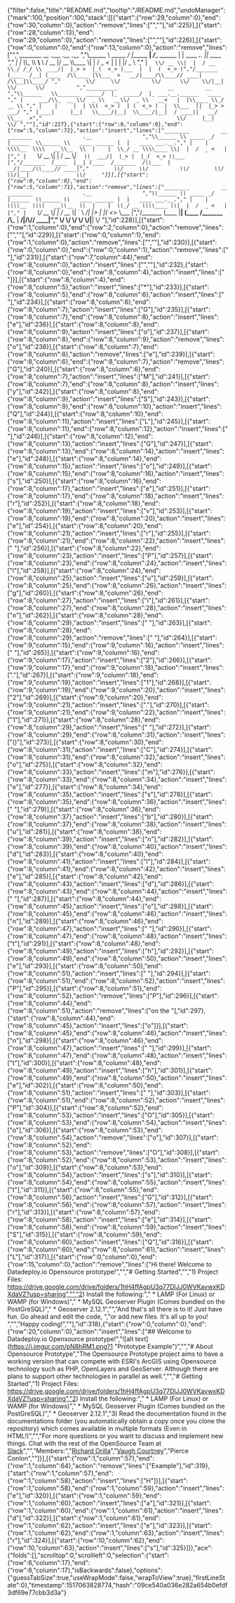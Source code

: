 {"filter":false,"title":"README.md","tooltip":"/README.md","undoManager":{"mark":100,"position":100,"stack":[[{"start":{"row":29,"column":0},"end":{"row":30,"column":0},"action":"remove","lines":["",""],"id":225}],[{"start":{"row":28,"column":13},"end":{"row":29,"column":0},"action":"remove","lines":["",""],"id":226}],[{"start":{"row":0,"column":0},"end":{"row":13,"column":0},"action":"remove","lines":["","________          __              .___            .__                  .__        ","\\______ \\ _____ _/  |______     __| _/____ ______ |  |   ____ ___.__.  |__| ____  "," |    |  \\\\__  \\\\   __\\__  \\   / __ |/ __ \\\\____ \\|  |  /  _ <   |  |  |  |/  _ \\ "," |    `   \\/ __ \\|  |  / __ \\_/ /_/ \\  ___/|  |_> >  |_(  <_> )___  |  |  (  <_> )","/_______  (____  /__| (____  /\\____ |\\___  >   __/|____/\\____// ____| /\\__|\\____/ ","        \\/     \\/          \\/      \\/    \\/|__|               \\/      \\/          ","__________                __          __                         ","\\______   \\_______  _____/  |_  _____/  |_ ___.__.______   ____  "," |     ___/\\_  __ \\/  _ \\   __\\/  _ \\   __<   |  |\\____ \\_/ __ \\ "," |    |     |  | \\(  <_> )  | (  <_> )  |  \\___  ||  |_> >  ___/ "," |____|     |__|   \\____/|__|  \\____/|__|  / ____||   __/ \\___  >","                                           \\/     |__|        \\/ ",""],"id":227},{"start":{"row":0,"column":0},"end":{"row":5,"column":72},"action":"insert","lines":["________          __         ________                .__                ","\\______ \\ _____ _/  |______  \\______ \\   ____ ______ |  |   ____ ___.__."," |    |  \\\\__  \\\\   __\\__  \\  |    |  \\_/ __ \\\\____ \\|  |  /  _ <   |  |"," |    `   \\/ __ \\|  |  / __ \\_|    `   \\  ___/|  |_> |  |_(  <_> \\___  |","/_______  (____  |__| (____  /_______  /\\___  |   __/|____/\\____// ____|","        \\/     \\/          \\/        \\/     \\/|__|               \\/     "]}],[{"start":{"row":0,"column":0},"end":{"row":5,"column":71},"action":"remove","lines":["________          __         ________                .__                ","\\______ \\ _____ _/  |______  \\______ \\   ____ ______ |  |   ____ ___.__."," |    |  \\\\__  \\\\   __\\__  \\  |    |  \\_/ __ \\\\____ \\|  |  /  _ <   |  |"," |    `   \\/ __ \\|  |  / __ \\_|    `   \\  ___/|  |_> |  |_(  <_> \\___  |","/_______  (____  |__| (____  /_______  /\\___  |   __/|____/\\____// ____|","        \\/     \\/          \\/        \\/     \\/|__|               \\/    "],"id":228}],[{"start":{"row":1,"column":0},"end":{"row":2,"column":0},"action":"remove","lines":["",""],"id":229}],[{"start":{"row":0,"column":1},"end":{"row":1,"column":0},"action":"remove","lines":["",""],"id":230}],[{"start":{"row":0,"column":0},"end":{"row":0,"column":1},"action":"remove","lines":[" "],"id":231}],[{"start":{"row":7,"column":44},"end":{"row":8,"column":0},"action":"insert","lines":["",""],"id":232},{"start":{"row":8,"column":0},"end":{"row":8,"column":4},"action":"insert","lines":["    "]}],[{"start":{"row":8,"column":4},"end":{"row":8,"column":5},"action":"insert","lines":["*"],"id":233}],[{"start":{"row":8,"column":5},"end":{"row":8,"column":6},"action":"insert","lines":[" "],"id":234}],[{"start":{"row":8,"column":6},"end":{"row":8,"column":7},"action":"insert","lines":["G"],"id":235}],[{"start":{"row":8,"column":7},"end":{"row":8,"column":8},"action":"insert","lines":["e"],"id":236}],[{"start":{"row":8,"column":8},"end":{"row":8,"column":9},"action":"insert","lines":["o"],"id":237}],[{"start":{"row":8,"column":8},"end":{"row":8,"column":9},"action":"remove","lines":["o"],"id":238}],[{"start":{"row":8,"column":7},"end":{"row":8,"column":8},"action":"remove","lines":["e"],"id":239}],[{"start":{"row":8,"column":6},"end":{"row":8,"column":7},"action":"remove","lines":["G"],"id":240}],[{"start":{"row":8,"column":6},"end":{"row":8,"column":7},"action":"insert","lines":["M"],"id":241}],[{"start":{"row":8,"column":7},"end":{"row":8,"column":8},"action":"insert","lines":["y"],"id":242}],[{"start":{"row":8,"column":8},"end":{"row":8,"column":9},"action":"insert","lines":["S"],"id":243}],[{"start":{"row":8,"column":9},"end":{"row":8,"column":10},"action":"insert","lines":["Q"],"id":244}],[{"start":{"row":8,"column":10},"end":{"row":8,"column":11},"action":"insert","lines":["L"],"id":245}],[{"start":{"row":8,"column":11},"end":{"row":8,"column":12},"action":"insert","lines":[" "],"id":246}],[{"start":{"row":8,"column":12},"end":{"row":8,"column":13},"action":"insert","lines":["G"],"id":247}],[{"start":{"row":8,"column":13},"end":{"row":8,"column":14},"action":"insert","lines":["e"],"id":248}],[{"start":{"row":8,"column":14},"end":{"row":8,"column":15},"action":"insert","lines":["o"],"id":249}],[{"start":{"row":8,"column":15},"end":{"row":8,"column":16},"action":"insert","lines":["s"],"id":250}],[{"start":{"row":8,"column":16},"end":{"row":8,"column":17},"action":"insert","lines":["e"],"id":251}],[{"start":{"row":8,"column":17},"end":{"row":8,"column":18},"action":"insert","lines":["r"],"id":252}],[{"start":{"row":8,"column":18},"end":{"row":8,"column":19},"action":"insert","lines":["v"],"id":253}],[{"start":{"row":8,"column":19},"end":{"row":8,"column":20},"action":"insert","lines":["e"],"id":254}],[{"start":{"row":8,"column":20},"end":{"row":8,"column":21},"action":"insert","lines":["r"],"id":255}],[{"start":{"row":8,"column":21},"end":{"row":8,"column":22},"action":"insert","lines":[" "],"id":256}],[{"start":{"row":8,"column":22},"end":{"row":8,"column":23},"action":"insert","lines":["P"],"id":257}],[{"start":{"row":8,"column":23},"end":{"row":8,"column":24},"action":"insert","lines":["l"],"id":258}],[{"start":{"row":8,"column":24},"end":{"row":8,"column":25},"action":"insert","lines":["u"],"id":259}],[{"start":{"row":8,"column":25},"end":{"row":8,"column":26},"action":"insert","lines":["g"],"id":260}],[{"start":{"row":8,"column":26},"end":{"row":8,"column":27},"action":"insert","lines":["i"],"id":261}],[{"start":{"row":8,"column":27},"end":{"row":8,"column":28},"action":"insert","lines":["n"],"id":262}],[{"start":{"row":8,"column":28},"end":{"row":8,"column":29},"action":"insert","lines":[" "],"id":263}],[{"start":{"row":8,"column":28},"end":{"row":8,"column":29},"action":"remove","lines":[" "],"id":264}],[{"start":{"row":9,"column":15},"end":{"row":9,"column":16},"action":"insert","lines":[" "],"id":265}],[{"start":{"row":9,"column":16},"end":{"row":9,"column":17},"action":"insert","lines":["2"],"id":266}],[{"start":{"row":9,"column":17},"end":{"row":9,"column":18},"action":"insert","lines":["."],"id":267}],[{"start":{"row":9,"column":18},"end":{"row":9,"column":19},"action":"insert","lines":["1"],"id":268}],[{"start":{"row":9,"column":19},"end":{"row":9,"column":20},"action":"insert","lines":["2"],"id":269}],[{"start":{"row":9,"column":20},"end":{"row":9,"column":21},"action":"insert","lines":["."],"id":270}],[{"start":{"row":9,"column":21},"end":{"row":9,"column":22},"action":"insert","lines":["1"],"id":271}],[{"start":{"row":8,"column":28},"end":{"row":8,"column":29},"action":"insert","lines":[" "],"id":272}],[{"start":{"row":8,"column":29},"end":{"row":8,"column":31},"action":"insert","lines":["()"],"id":273}],[{"start":{"row":8,"column":30},"end":{"row":8,"column":31},"action":"insert","lines":["C"],"id":274}],[{"start":{"row":8,"column":31},"end":{"row":8,"column":32},"action":"insert","lines":["o"],"id":275}],[{"start":{"row":8,"column":32},"end":{"row":8,"column":33},"action":"insert","lines":["m"],"id":276}],[{"start":{"row":8,"column":33},"end":{"row":8,"column":34},"action":"insert","lines":["e"],"id":277}],[{"start":{"row":8,"column":34},"end":{"row":8,"column":35},"action":"insert","lines":["s"],"id":278}],[{"start":{"row":8,"column":35},"end":{"row":8,"column":36},"action":"insert","lines":[" "],"id":279}],[{"start":{"row":8,"column":36},"end":{"row":8,"column":37},"action":"insert","lines":["b"],"id":280}],[{"start":{"row":8,"column":37},"end":{"row":8,"column":38},"action":"insert","lines":["u"],"id":281}],[{"start":{"row":8,"column":38},"end":{"row":8,"column":39},"action":"insert","lines":["n"],"id":282}],[{"start":{"row":8,"column":39},"end":{"row":8,"column":40},"action":"insert","lines":["d"],"id":283}],[{"start":{"row":8,"column":40},"end":{"row":8,"column":41},"action":"insert","lines":["l"],"id":284}],[{"start":{"row":8,"column":41},"end":{"row":8,"column":42},"action":"insert","lines":["e"],"id":285}],[{"start":{"row":8,"column":42},"end":{"row":8,"column":43},"action":"insert","lines":["d"],"id":286}],[{"start":{"row":8,"column":43},"end":{"row":8,"column":44},"action":"insert","lines":[" "],"id":287}],[{"start":{"row":8,"column":44},"end":{"row":8,"column":45},"action":"insert","lines":["o"],"id":288}],[{"start":{"row":8,"column":45},"end":{"row":8,"column":46},"action":"insert","lines":["n"],"id":289}],[{"start":{"row":8,"column":46},"end":{"row":8,"column":47},"action":"insert","lines":[" "],"id":290}],[{"start":{"row":8,"column":47},"end":{"row":8,"column":48},"action":"insert","lines":["t"],"id":291}],[{"start":{"row":8,"column":48},"end":{"row":8,"column":49},"action":"insert","lines":["h"],"id":292}],[{"start":{"row":8,"column":49},"end":{"row":8,"column":50},"action":"insert","lines":["e"],"id":293}],[{"start":{"row":8,"column":50},"end":{"row":8,"column":51},"action":"insert","lines":[" "],"id":294}],[{"start":{"row":8,"column":51},"end":{"row":8,"column":52},"action":"insert","lines":["P"],"id":295}],[{"start":{"row":8,"column":51},"end":{"row":8,"column":52},"action":"remove","lines":["P"],"id":296}],[{"start":{"row":8,"column":44},"end":{"row":8,"column":51},"action":"remove","lines":["on the "],"id":297},{"start":{"row":8,"column":44},"end":{"row":8,"column":45},"action":"insert","lines":["o"]}],[{"start":{"row":8,"column":45},"end":{"row":8,"column":46},"action":"insert","lines":["n"],"id":298}],[{"start":{"row":8,"column":46},"end":{"row":8,"column":47},"action":"insert","lines":[" "],"id":299}],[{"start":{"row":8,"column":47},"end":{"row":8,"column":48},"action":"insert","lines":["t"],"id":300}],[{"start":{"row":8,"column":48},"end":{"row":8,"column":49},"action":"insert","lines":["h"],"id":301}],[{"start":{"row":8,"column":49},"end":{"row":8,"column":50},"action":"insert","lines":["e"],"id":302}],[{"start":{"row":8,"column":50},"end":{"row":8,"column":51},"action":"insert","lines":[" "],"id":303}],[{"start":{"row":8,"column":51},"end":{"row":8,"column":52},"action":"insert","lines":["P"],"id":304}],[{"start":{"row":8,"column":52},"end":{"row":8,"column":53},"action":"insert","lines":["O"],"id":305}],[{"start":{"row":8,"column":53},"end":{"row":8,"column":54},"action":"insert","lines":["o"],"id":306}],[{"start":{"row":8,"column":53},"end":{"row":8,"column":54},"action":"remove","lines":["o"],"id":307}],[{"start":{"row":8,"column":52},"end":{"row":8,"column":53},"action":"remove","lines":["O"],"id":308}],[{"start":{"row":8,"column":52},"end":{"row":8,"column":53},"action":"insert","lines":["o"],"id":309}],[{"start":{"row":8,"column":53},"end":{"row":8,"column":54},"action":"insert","lines":["s"],"id":310}],[{"start":{"row":8,"column":54},"end":{"row":8,"column":55},"action":"insert","lines":["t"],"id":311}],[{"start":{"row":8,"column":55},"end":{"row":8,"column":56},"action":"insert","lines":["G"],"id":312}],[{"start":{"row":8,"column":56},"end":{"row":8,"column":57},"action":"insert","lines":["r"],"id":313}],[{"start":{"row":8,"column":57},"end":{"row":8,"column":58},"action":"insert","lines":["e"],"id":314}],[{"start":{"row":8,"column":58},"end":{"row":8,"column":59},"action":"insert","lines":["S"],"id":315}],[{"start":{"row":8,"column":59},"end":{"row":8,"column":60},"action":"insert","lines":["Q"],"id":316}],[{"start":{"row":8,"column":60},"end":{"row":8,"column":61},"action":"insert","lines":["L"],"id":317}],[{"start":{"row":0,"column":0},"end":{"row":15,"column":0},"action":"remove","lines":["Hi there! Welcome to Datadeploy.io Opensource prototype!","","# Getting Started","","1) Project Files: https://drive.google.com/drive/folders/1hH4ffAgpU3q77DlJJ0WVKavwxKDXdaVZ?usp=sharing","","2) Install the following:","    * LAMP (For Linux) or WAMP (for Windows)","    * MySQL Geoserver Plugin (Comes bundled on the PostGreSQL)","    * Geoserver 2.12.1","","And that's all there is to it! Just have fun. Go ahead and edit the code, ","or add new files. It's all up to you! ","","Happy coding!",""],"id":318},{"start":{"row":0,"column":0},"end":{"row":20,"column":0},"action":"insert","lines":["## Welcome to Datadeploy.io Opensource prototype!","![alt text](https://i.imgur.com/pN8hRM1.png?1 \"Prototype Example\")","","# About Opensource Prototype","The Opensource Prototype project aims to have a working version that can compete with ESRI's ArcGIS using Opensource technology such as PHP, OpenLayers and GeoServer. Although there are plans to support other technologies in parallel as well.","","# Getting Started","1) Project Files: https://drive.google.com/drive/folders/1hH4ffAgpU3q77DlJJ0WVKavwxKDXdaVZ?usp=sharing","2) Install the following:","    * LAMP (For Linux) or WAMP (for Windows)","    * MySQL Geoserver Plugin (Comes bundled on the PostGreSQL)","    * Geoserver 2.12.1","3) Read the documentation found in the documentations folder (you automatically obtain a copy once you clone the repository) which comes available in multiple formats (Even in HTML!)","","For more questions or you want to discuss and implement new things. Chat with the rest of the OpenSource Team at [Slack](http://datadeployteam.slack.com/)","","Members:","[Richard Orilla](linkedin.com/in/richard-orilla)","[Vaugh Courtney](https://github.com/datadeploytest1)","Pierce Conlon",""]}],[{"start":{"row":1,"column":57},"end":{"row":1,"column":64},"action":"remove","lines":["Example"],"id":319},{"start":{"row":1,"column":57},"end":{"row":1,"column":58},"action":"insert","lines":["H"]}],[{"start":{"row":1,"column":58},"end":{"row":1,"column":59},"action":"insert","lines":["e"],"id":320}],[{"start":{"row":1,"column":59},"end":{"row":1,"column":60},"action":"insert","lines":["a"],"id":321}],[{"start":{"row":1,"column":60},"end":{"row":1,"column":61},"action":"insert","lines":["d"],"id":322}],[{"start":{"row":1,"column":61},"end":{"row":1,"column":62},"action":"insert","lines":["e"],"id":323}],[{"start":{"row":1,"column":62},"end":{"row":1,"column":63},"action":"insert","lines":["r"],"id":324}],[{"start":{"row":10,"column":62},"end":{"row":10,"column":63},"action":"insert","lines":["s"],"id":325}]]},"ace":{"folds":[],"scrolltop":0,"scrollleft":0,"selection":{"start":{"row":6,"column":17},"end":{"row":6,"column":17},"isBackwards":false},"options":{"guessTabSize":true,"useWrapMode":false,"wrapToView":true},"firstLineState":0},"timestamp":1517063828774,"hash":"09ce540a036e282a654b0efdf3df69e77cbb3d3a"}
